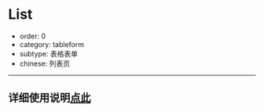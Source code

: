 # List

- order: 0
- category: tableform
- subtype: 表格表单
- chinese: 列表页

---

## 详细使用说明[点此](http://gitlab.alibaba-inc.com/uxcore/uxcore-demo/tree/master)


